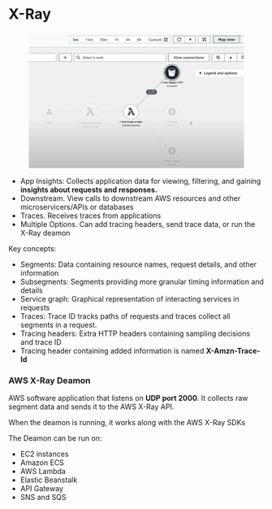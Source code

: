 # X-Ray

<figure><img src="../../../.gitbook/assets/image (29) (1) (1) (1).png" alt=""><figcaption></figcaption></figure>

* App Insights: Collects application data for viewing, filtering, and gaining **insights about requests and responses.**
* Downstream. View calls to downstream AWS resources and other microservicers/APIs or databases
* Traces. Receives traces from applications&#x20;
* Multiple Options. Can add tracing headers, send trace data, or run the X-Ray deamon

Key concepts:

* Segments: Data containing resource names, request details, and other information
* Subsegments: Segments providing more granular timing information and details&#x20;
* Service graph: Graphical representation of interacting services in requests
* Traces: Trace ID tracks paths of requests and traces collect all segments in a request.&#x20;
* Tracing headers: Extra HTTP headers containing sampling decisions and trace ID
* Tracing header containing added information is named **X-Amzn-Trace-Id**

### **AWS X-Ray Deamon**

AWS software application that listens on **UDP port 2000**. It collects raw segment data and sends it to the AWS X-Ray API.&#x20;

When the deamon is running, it works along with the AWS X-Ray SDKs&#x20;

The Deamon can be run on:

* EC2 instances
* Amazon ECS
* AWS Lambda
* Elastic Beanstalk
* API Gateway
* SNS and SQS&#x20;

